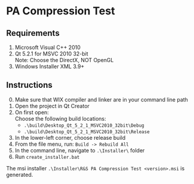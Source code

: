 PA Compression Test
===================

Requirements
------------

1. Microsoft Visual C++ 2010
2. Qt 5.2.1 for MSVC 2010 32-bit  
   Note: Choose the DirectX, NOT OpenGL
3. Windows Installer XML 3.9+

Instructions
------------

0. Make sure that WIX compiler and linker are in your command line path
1. Open the project in Qt Creator
2. On first open:  
   Choose the following build locations:  
   - `.\build\Desktop_Qt_5_2_1_MSVC2010_32bit\Debug`  
   - `.\build\Desktop_Qt_5_2_1_MSVC2010_32bit\Release`
3. In the lower-left corner, choose release build
2. From the file menu, run: `Build -> Rebuild All`
2. In the command line, navigate to `.\Installer\` folder
3. Run `create_installer.bat`

The msi installer `.\Installer\R&S PA Compression Test <version>.msi` is generated.
